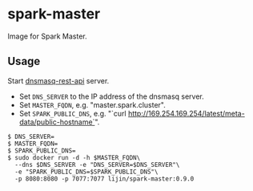 spark-master
============

Image for Spark Master.

Usage
-----

Start [dnsmasq-rest-api](https://index.docker.io/u/lijin/dnsmasq-rest-api/) server.

* Set `DNS_SERVER` to the IP address of the dnsmasq server.
* Set `MASTER_FQDN`, e.g. "master.spark.cluster".
* Set `SPARK_PUBLIC_DNS`, e.g. "\`curl http://169.254.169.254/latest/meta-data/public-hostname`".

```Shell
$ DNS_SERVER=
$ MASTER_FQDN=
$ SPARK_PUBLIC_DNS=
$ sudo docker run -d -h $MASTER_FQDN\
  --dns $DNS_SERVER -e "DNS_SERVER=$DNS_SERVER"\
  -e "SPARK_PUBLIC_DNS=$SPARK_PUBLIC_DNS"\
  -p 8080:8080 -p 7077:7077 lijin/spark-master:0.9.0
```